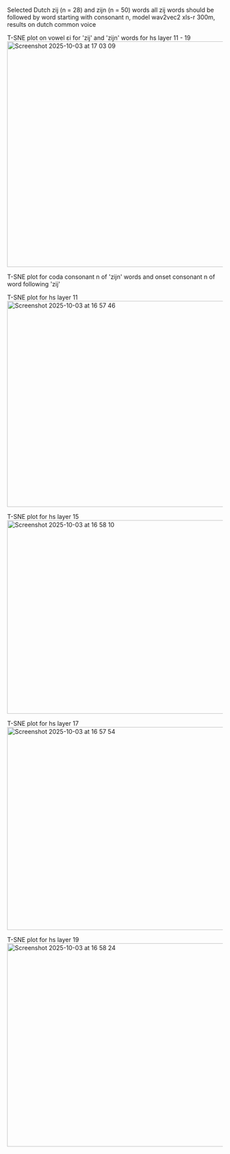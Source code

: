 Selected Dutch zij (n = 28) and zijn (n = 50) words
all zij words should be followed by word starting with consonant n,
model wav2vec2 xls-r 300m,
results on dutch common voice

T-SNE plot on vowel ɛi for 'zij' and 'zijn' words for hs layer 11 - 19
<img width="1609" height="526" alt="Screenshot 2025-10-03 at 17 03 09" src="https://github.com/user-attachments/assets/d6a2c0d6-64fa-41a5-ad60-905d7c83db66" />


T-SNE plot for coda consonant n of 'zijn' words and onset consonant n of word following 'zij'

T-SNE plot for hs layer 11
<img width="634" height="480" alt="Screenshot 2025-10-03 at 16 57 46" src="https://github.com/user-attachments/assets/b3d8ad1b-638a-4c6a-af8d-6f76ee5bd42f" />

T-SNE plot for hs layer 15
<img width="575" height="451" alt="Screenshot 2025-10-03 at 16 58 10" src="https://github.com/user-attachments/assets/9e4c3720-2714-4bbb-b8ad-4d4f0e39f502" />

T-SNE plot for hs layer 17
<img width="580" height="473" alt="Screenshot 2025-10-03 at 16 57 54" src="https://github.com/user-attachments/assets/20874c66-5de4-40ef-ac42-8b5a72729bb5" />

T-SNE plot for hs layer 19
<img width="591" height="474" alt="Screenshot 2025-10-03 at 16 58 24" src="https://github.com/user-attachments/assets/55ee8636-40a0-427f-ab40-ea541b731c0f" />
